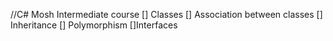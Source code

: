 //C# Mosh Intermediate course
[] Classes
[] Association between classes
[] Inheritance
[] Polymorphism
[]Interfaces
